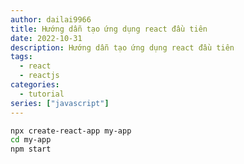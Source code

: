 ```yaml
---
author: dailai9966
title: Hướng dẫn tạo ứng dụng react đầu tiên  
date: 2022-10-31 
description: Hướng dẫn tạo ứng dụng react đầu tiên 
tags:
  - react
  - reactjs
categories:
  - tutorial
series: ["javascript"]
---
```


```sh
npx create-react-app my-app
cd my-app
npm start
```